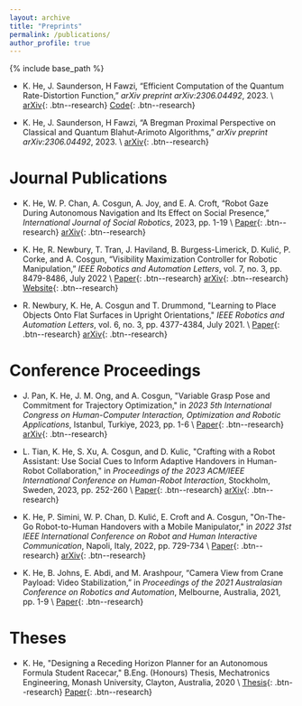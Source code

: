 ```yaml
---
layout: archive
title: "Preprints"
permalink: /publications/
author_profile: true
---
```


{% include base_path %}

- K. He, J. Saunderson, H Fawzi, “Efficient Computation of the Quantum Rate-Distortion Function,” *arXiv preprint arXiv:2306.04492*, 2023. \\
[arXiv](https://arxiv.org/abs/2309.15919){: .btn--research}
[Code](https://github.com/kerry-he/efficient-qrd){: .btn--research}

- K. He, J. Saunderson, H Fawzi, “A Bregman Proximal Perspective on Classical and Quantum Blahut-Arimoto Algorithms,” *arXiv preprint arXiv:2306.04492*, 2023. \\
[arXiv](https://arxiv.org/abs/2306.04492){: .btn--research}


# Journal Publications
- K. He, W. P. Chan, A. Cosgun, A. Joy, and E. A. Croft, “Robot Gaze During Autonomous Navigation and Its Effect on Social Presence,” *International Journal of Social Robotics*, 2023, pp. 1-19 \\
[Paper](https://link.springer.com/article/10.1007/s12369-023-01023-y){: .btn--research}
[arXiv](https://arxiv.org/abs/2305.05852){: .btn--research}

- K. He, R. Newbury, T. Tran, J. Haviland, B. Burgess-Limerick, D. Kulić, P. Corke, and A. Cosgun, “Visibility Maximization Controller for Robotic Manipulation,” *IEEE Robotics and Automation Letters*, vol. 7, no. 3, pp. 8479-8486, July 2022 \\
[Paper](https://ieeexplore.ieee.org/abstract/document/9815144){: .btn--research}
[arXiv](https://arxiv.org/abs/2202.12557){: .btn--research}
[Website](https://rhys-newbury.github.io/projects/vmc/){: .btn--research}

- R. Newbury, K. He, A. Cosgun and T. Drummond, "Learning to Place Objects Onto Flat Surfaces in Upright Orientations," *IEEE Robotics and Automation Letters*, vol. 6, no. 3, pp. 4377-4384, July 2021. \\
[Paper](https://ieeexplore.ieee.org/abstract/document/9384169/){: .btn--research}
[arXiv](https://arxiv.org/abs/2004.00249){: .btn--research}


# Conference Proceedings
- J. Pan, K. He, J. M. Ong, and A. Cosgun, "Variable Grasp Pose and Commitment for Trajectory Optimization," in *2023 5th International Congress on Human-Computer Interaction, Optimization and Robotic Applications*, Istanbul, Turkiye, 2023, pp. 1-6 \\
[Paper](https://ieeexplore.ieee.org/abstract/document/10155773){: .btn--research}
[arXiv](https://arxiv.org/abs/2305.12455){: .btn--research}

- L. Tian, K. He, S. Xu, A. Cosgun, and D. Kulic, "Crafting with a Robot Assistant: Use Social Cues to Inform Adaptive Handovers in Human-Robot Collaboration," in *Proceedings of the 2023 ACM/IEEE International Conference on Human-Robot Interaction*, Stockholm, Sweden, 2023, pp. 252-260 \\
[Paper](https://dl.acm.org/doi/abs/10.1145/3568162.3576998){: .btn--research}
[arXiv](https://arxiv.org/abs/2301.02938){: .btn--research}

- K. He, P. Simini, W. P. Chan, D. Kulić, E. Croft and A. Cosgun, "On-The-Go Robot-to-Human Handovers with a Mobile Manipulator," in *2022 31st IEEE International Conference on Robot and Human Interactive Communication*, Napoli, Italy, 2022, pp. 729-734 \\
[Paper](https://ieeexplore.ieee.org/abstract/document/9900642){: .btn--research}
[arXiv](https://arxiv.org/abs/2203.08423){: .btn--research}

- K. He, B. Johns, E. Abdi, and M. Arashpour, “Camera View from Crane Payload: Video Stabilization,” in *Proceedings of the 2021 Australasian Conference on Robotics and Automation*, Melbourne, Australia, 2021, pp. 1-9 \\
[Paper](https://ssl.linklings.net/conferences/acra/acra2021_proceedings/views/includes/files/pap104s2-file1.pdf){: .btn--research}


# Theses
- K. He, "Designing a Receding Horizon Planner for an Autonomous Formula Student Racecar," B.Eng. (Honours) Thesis, Mechatronics Engineering, Monash University, Clayton, Australia, 2020 \\
[Thesis](/files/bachelor_thesis.pdf){: .btn--research}
[Paper](/files/bachelor_thesis_paper.pdf){: .btn--research}
